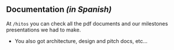 ## Documentation  ***(in Spanish)***

At `/hitos` you can check all the pdf documents and our milestones presentations we had to make.

* You also got architecture, design and pitch docs, etc...
